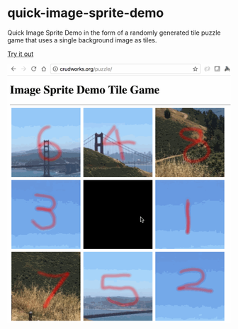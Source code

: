 # quick-image-sprite-demo
Quick Image Sprite Demo in the form of a randomly generated tile puzzle game that uses a single background image as tiles.

[Try it out](https://simonprickett.github.io/quick-image-sprite-demo/)

![demo](tilegame.gif)
